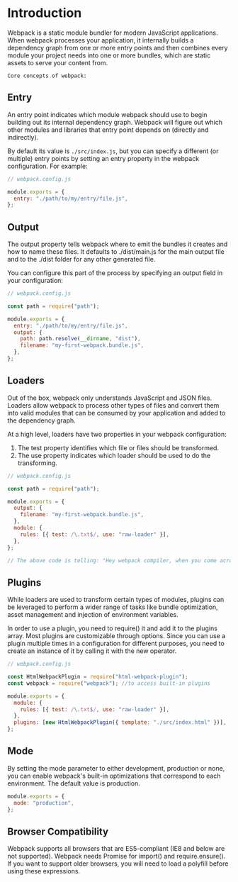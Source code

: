 # Introduction

Webpack is a static module bundler for modern JavaScript applications. When webpack processes your application, it internally builds a dependency graph from one or more entry points and then combines every module your project needs into one or more bundles, which are static assets to serve your content from.

`Core concepts of webpack:`

## Entry

An entry point indicates which module webpack should use to begin building out its internal dependency graph. Webpack will figure out which other modules and libraries that entry point depends on (directly and indirectly).

By default its value is `./src/index.js`, but you can specify a different (or multiple) entry points by setting an entry property in the webpack configuration. For example:

```js
// webpack.config.js

module.exports = {
  entry: "./path/to/my/entry/file.js",
};
```

## Output

The output property tells webpack where to emit the bundles it creates and how to name these files. It defaults to ./dist/main.js for the main output file and to the ./dist folder for any other generated file.

You can configure this part of the process by specifying an output field in your configuration:

```js
// webpack.config.js

const path = require("path");

module.exports = {
  entry: "./path/to/my/entry/file.js",
  output: {
    path: path.resolve(__dirname, "dist"),
    filename: "my-first-webpack.bundle.js",
  },
};
```

## Loaders

Out of the box, webpack only understands JavaScript and JSON files. Loaders allow webpack to process other types of files and convert them into valid modules that can be consumed by your application and added to the dependency graph.

At a high level, loaders have two properties in your webpack configuration:

1. The test property identifies which file or files should be transformed.
2. The use property indicates which loader should be used to do the transforming.

```js
// webpack.config.js

const path = require("path");

module.exports = {
  output: {
    filename: "my-first-webpack.bundle.js",
  },
  module: {
    rules: [{ test: /\.txt$/, use: "raw-loader" }],
  },
};

// The above code is telling: "Hey webpack compiler, when you come across a path that resolves to a '.txt' file inside of a require()/import statement, use the raw-loader to transform it before you add it to the bundle."
```

## Plugins

While loaders are used to transform certain types of modules, plugins can be leveraged to perform a wider range of tasks like bundle optimization, asset management and injection of environment variables.

In order to use a plugin, you need to require() it and add it to the plugins array. Most plugins are customizable through options. Since you can use a plugin multiple times in a configuration for different purposes, you need to create an instance of it by calling it with the new operator.

```js
// webpack.config.js

const HtmlWebpackPlugin = require("html-webpack-plugin");
const webpack = require("webpack"); //to access built-in plugins

module.exports = {
  module: {
    rules: [{ test: /\.txt$/, use: "raw-loader" }],
  },
  plugins: [new HtmlWebpackPlugin({ template: "./src/index.html" })],
};
```

## Mode

By setting the mode parameter to either development, production or none, you can enable webpack's built-in optimizations that correspond to each environment. The default value is production.

```js
module.exports = {
  mode: "production",
};
```

## Browser Compatibility

Webpack supports all browsers that are ES5-compliant (IE8 and below are not supported). Webpack needs Promise for import() and require.ensure(). If you want to support older browsers, you will need to load a polyfill before using these expressions.
